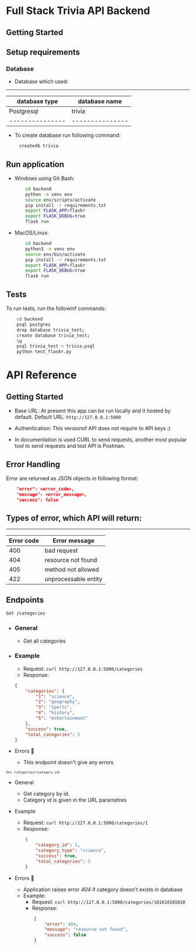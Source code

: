 # Full Stack Trivia API Backend

## Getting Started

## Setup requirements

### Database
* Database which used:
---------------------------------
| database type | database name |
|---------------|---------------|
| Postgresql    | trivia        |
|---------------|---------------|
* To create database run following command:
```bash
     createdb trivia
```

## Run application
* Windows using Git Bash:
    ```bash
        cd backend
        python -m venv env
        source env/scripts/activate
        pip install -r requirements.txt
        export FLASK_APP=flaskr
        export FLASK_DEBUG=true
        flask run
    ```
* MacOS/Linux:
    ```bash
        cd backend
        python3 -m venv env
        source env/bin/activate
        pip install -r requirements.txt
        export FLASK_APP=flaskr
        export FLASK_DEBUG=true
        flask run
    ```
## Tests
To run tests, run the followinf commands:
```bash
    cd backend
    psql postgres
    drop database trivia_test;
    create database trivia_test;
    \q
    psql trivia_test < trivia.psql
    python test_flaskr.py
```

# API Reference

## Getting Started

* Base URL: At present this app can be run locally and it hosted by default. Default URL: ` http://127.0.0.1:5000 `
* Authentication: This versionof API does not require to API keys :)

* In documentation is used CURL to send requests, another most popular tool to send requests and test API is Postman.

## Error Handling
Error are returned as JSON objects in following format:
```json
    "error": <error_code>,
    "message": <error_message>,
    "success": false
```
## Types of error, which API will return:

-------------------------------------
| Error code | Error message        |
|------------|----------------------|
|     400    | bad request          |
|     404    | resource not found   | 
|     405    | method not allowed   |  
|     422    | unprocessable entity |

## Endpoints

`Get /categories `

* ### General
    * Get all categories

* ### Example
    * Request: ` curl http://127.0.0.1:5000/categories `
    * Response:
    ```json
    {
        "categories": {
            "1": "science",
            "2": "geography",
            "3": "sports",
            "4": "history",
            "5": "entertainment"
        },
        "success": true,
        "total_categories": 5
    }
    ```
* Errors 🐞
    * This endpoint doesn't give any errors

<font size=1> `Get /categories/<category_id>` </font>

* General
    * Get category by id.
    * Category id is given in the URL parametres

* Example
    * Request: `curl http://127.0.0.1:5000/categories/1 `
    * Response:
    ```json
        {
            "category_id": 1,
            "category_type": "science",
            "success": true,
            "total_categories": 5
        }
    ```

* Errors 🐞
    * Application raises error *404* if category doesn't exists in database
    * Example:
        * Request: ` curl http://127.0.0.1:5000/categories/101010101010 `
        * Response:
        ```json
            {
                "error": 404,
                "message": "resource not found",
                "success": false
            }
        ```